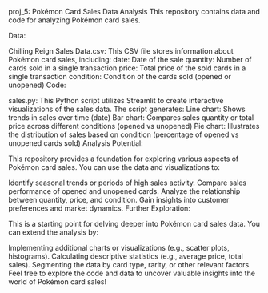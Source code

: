 proj_5: Pokémon Card Sales Data Analysis
This repository contains data and code for analyzing Pokémon card sales.

Data:

Chilling Reign Sales Data.csv: This CSV file stores information about Pokémon card sales, including:
date: Date of the sale
quantity: Number of cards sold in a single transaction
price: Total price of the sold cards in a single transaction
condition: Condition of the cards sold (opened or unopened)
Code:

sales.py: This Python script utilizes Streamlit to create interactive visualizations of the sales data. The script generates:
Line chart: Shows trends in sales over time (date)
Bar chart: Compares sales quantity or total price across different conditions (opened vs unopened)
Pie chart: Illustrates the distribution of sales based on condition (percentage of opened vs unopened cards sold)
Analysis Potential:

This repository provides a foundation for exploring various aspects of Pokémon card sales. You can use the data and visualizations to:

Identify seasonal trends or periods of high sales activity.
Compare sales performance of opened and unopened cards.
Analyze the relationship between quantity, price, and condition.
Gain insights into customer preferences and market dynamics.
Further Exploration:

This is a starting point for delving deeper into Pokémon card sales data. You can extend the analysis by:

Implementing additional charts or visualizations (e.g., scatter plots, histograms).
Calculating descriptive statistics (e.g., average price, total sales).
Segmenting the data by card type, rarity, or other relevant factors.
Feel free to explore the code and data to uncover valuable insights into the world of Pokémon card sales!
